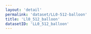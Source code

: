 ```yaml
---
layout: 'detail'
permalink: 'dataset/LL0-512-balloon'
title: 'Ll0_512_balloon'
datasetID: 'LL0_512_balloon'
---
```

